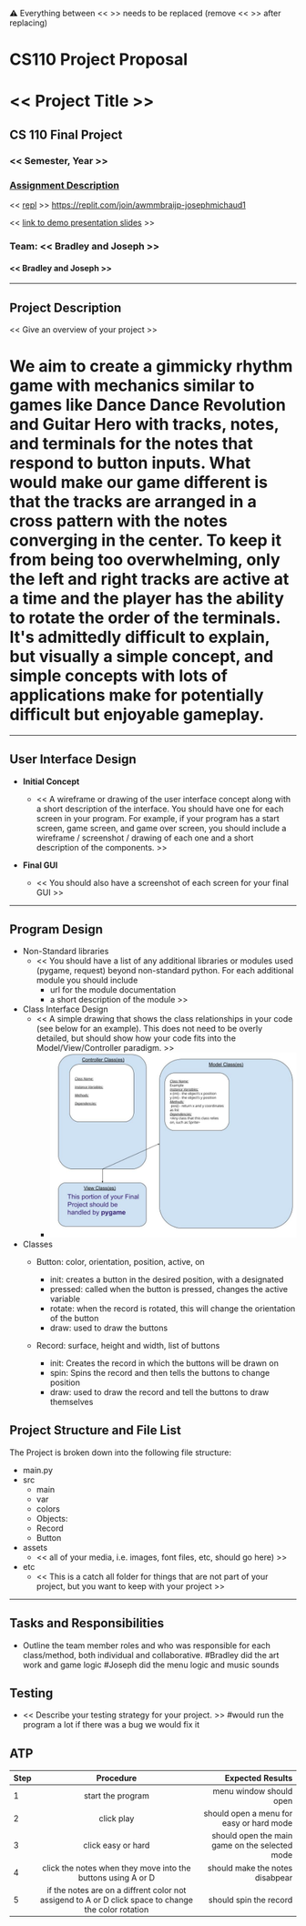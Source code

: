 :warning: Everything between << >> needs to be replaced (remove << >> after replacing)
# CS110 Project Proposal
# << Project Title >>
## CS 110 Final Project
### << Semester, Year >>
### [Assignment Description](https://docs.google.com/document/d/1H4R6yLL7som1lglyXWZ04RvTp_RvRFCCBn6sqv-82ps/edit?usp=sharing)

<< [repl](#) >> https://replit.com/join/awmmbraijp-josephmichaud1

<< [link to demo presentation slides](#) >>

### Team: << Bradley and Joseph >>
#### << Bradley and Joseph >>

***

## Project Description

<< Give an overview of your project >>
# We aim to create a gimmicky rhythm game with mechanics similar to games like Dance Dance Revolution and Guitar Hero with tracks, notes, and terminals for the notes that respond to button inputs. What would make our game different is that the tracks are arranged in a cross pattern with the notes converging in the center. To keep it from being too overwhelming, only the left and right tracks are active at a time and the player has the ability to rotate the order of the terminals. It's admittedly difficult to explain, but visually a simple concept, and simple concepts with lots of applications make for potentially difficult but enjoyable gameplay.
***    

## User Interface Design

- **Initial Concept**
  - << A wireframe or drawing of the user interface concept along with a short description of the interface. You should have one for each screen in your program. For example, if your program has a start screen, game screen, and game over screen, you should include a wireframe / screenshot / drawing of each one and a short description of the components. >>
    
    
- **Final GUI**
  - << You should also have a screenshot of each screen for your final GUI >>

***        

## Program Design

* Non-Standard libraries
    * << You should have a list of any additional libraries or modules used (pygame, request) beyond non-standard python. 
         For each additional module you should include
         - url for the module documentation
         - a short description of the module >>
* Class Interface Design
    * << A simple drawing that shows the class relationships in your code (see below for an example). This does not need to be overly detailed, but should show how your code fits into the Model/View/Controller paradigm. >>
        * ![class diagram](assets/class_diagram.jpg) 
* Classes
    * Button: color, orientation, position, active, on
      * init: creates a button in the desired position, with a designated
      * pressed: called when the button is pressed, changes the active variable
      * rotate: when the record is rotated, this will change the orientation of the button
      * draw: used to draw the buttons

    * Record: surface, height and width, list of buttons
      * init: Creates the record in which the buttons will be drawn on
      * spin: Spins the record and then tells the buttons to change position
      * draw: used to draw the record and tell the buttons to draw themselves

## Project Structure and File List

The Project is broken down into the following file structure:

* main.py
* src
  *  main
  *  var
  *  colors
  *  Objects:
    *  Record
    *  Button
* assets
    * << all of your media, i.e. images, font files, etc, should go here) >>
* etc
    * << This is a catch all folder for things that are not part of your project, but you want to keep with your project >>

***

## Tasks and Responsibilities 

   * Outline the team member roles and who was responsible for each class/method, both individual and collaborative.
  #Bradley did the art work and game logic
  #Joseph did the menu logic and music sounds
## Testing

* << Describe your testing strategy for your project. >>
  #would run the program a lot if there was a bug we would fix it
## ATP

| Step                 |Procedure             |Expected Results                   |
|----------------------|:--------------------:|----------------------------------:|
|  1                   | start the program |menu window should open  |
|  2                   | click play  | should open a menu for easy or hard mode    |
|3|click easy or hard|should open the main game on the selected mode|
|4|click the notes when they move into the buttons using A or D|should make the notes disabpear|
|5|if the notes are on a diffrent color not assigend to A or D click space to change the color rotation|should spin the record|                     


